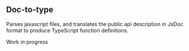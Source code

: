 ## Doc-to-type

Parses javascript files, and translates the public api description in JsDoc format to produce TypeScript function definitions.

Work in progress
